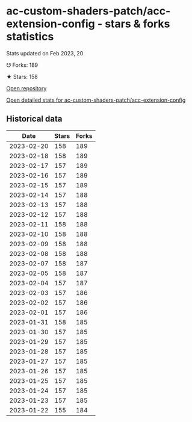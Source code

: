 # ac-custom-shaders-patch/acc-extension-config - stars & forks statistics

Stats updated on Feb 2023, 20

☋ Forks: 189

★ Stars: 158

[Open repository](https://github.com/ac-custom-shaders-patch/acc-extension-config)

[Open detailed stats for ac-custom-shaders-patch/acc-extension-config](https://reviewgithub.com/rep/ac-custom-shaders-patch/acc-extension-config)

## Historical data
| Date | Stars | Forks |
|------|-------|-------|
| 2023-02-20 | 158 | 189 | 
| 2023-02-18 | 158 | 189 | 
| 2023-02-17 | 157 | 189 | 
| 2023-02-16 | 157 | 189 | 
| 2023-02-15 | 157 | 189 | 
| 2023-02-14 | 157 | 188 | 
| 2023-02-13 | 157 | 188 | 
| 2023-02-12 | 157 | 188 | 
| 2023-02-11 | 158 | 188 | 
| 2023-02-10 | 158 | 188 | 
| 2023-02-09 | 158 | 188 | 
| 2023-02-08 | 158 | 188 | 
| 2023-02-07 | 158 | 187 | 
| 2023-02-05 | 158 | 187 | 
| 2023-02-04 | 157 | 187 | 
| 2023-02-03 | 157 | 186 | 
| 2023-02-02 | 157 | 186 | 
| 2023-02-01 | 157 | 186 | 
| 2023-01-31 | 158 | 185 | 
| 2023-01-30 | 157 | 185 | 
| 2023-01-29 | 157 | 185 | 
| 2023-01-28 | 157 | 185 | 
| 2023-01-27 | 157 | 185 | 
| 2023-01-26 | 157 | 185 | 
| 2023-01-25 | 157 | 185 | 
| 2023-01-24 | 157 | 185 | 
| 2023-01-23 | 157 | 185 | 
| 2023-01-22 | 155 | 184 | 

